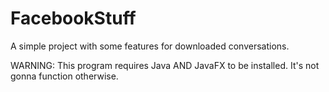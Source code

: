 # FacebookStuff
A simple project with some features for downloaded conversations.

WARNING:
This program requires Java AND JavaFX to be installed. It's not gonna function otherwise.
